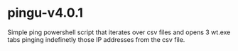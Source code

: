 # pingu-v4.0.1
Simple ping powershell script that iterates over csv files and opens 3 wt.exe tabs pinging indefinetly those IP addresses from the csv file.
